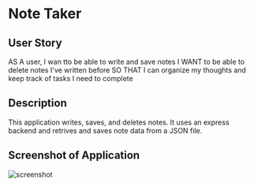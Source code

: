 # Note Taker

## User Story

AS A user, I wan tto be able to write and save notes
I WANT to be able to delete notes I've written before
SO THAT I can organize my thoughts and keep track of tasks I need to complete

## Description
This application writes, saves, and deletes notes. It uses an express backend and retrives and saves note data from a JSON file.

## Screenshot of Application
![screenshot](/.png)


